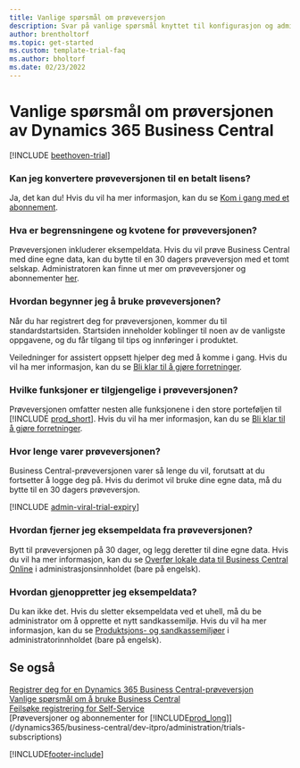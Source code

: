```yaml
---  
title: Vanlige spørsmål om prøveversjon
description: Svar på vanlige spørsmål knyttet til konfigurasjon og administrasjon av Dynamics 365 Business Central-prøveversjon. Finn ut hvordan du løser plattform- og appspesifikke problemer.
author: brentholtorf
ms.topic: get-started
ms.custom: template-trial-faq
ms.author: bholtorf
ms.date: 02/23/2022
---
```


# Vanlige spørsmål om prøversjonen av Dynamics 365 Business Central

[!INCLUDE [beethoven-trial](includes/beethoven-trial.md)]

### Kan jeg konvertere prøveversjonen til en betalt lisens?

Ja, det kan du! Hvis du vil ha mer informasjon, kan du se [Kom i gang med et abonnement](trial-signup.md#get-started-with-a-subscription).  

### Hva er begrensningene og kvotene for prøveversjonen?

Prøveversjonen inkluderer eksempeldata. Hvis du vil prøve Business Central med dine egne data, kan du bytte til en 30 dagers prøveversjon med et tomt selskap. Administratoren kan finne ut mer om prøveversjoner og abonnementer [her](/dynamics365/business-central/dev-itpro/administration/trials-subscriptions).  

### Hvordan begynner jeg å bruke prøveversjonen?

Når du har registrert deg for prøveversjonen, kommer du til standardstartsiden. Startsiden inneholder koblinger til noen av de vanligste oppgavene, og du får tilgang til tips og innføringer i produktet.  

Veiledninger for assistert oppsett hjelper deg med å komme i gang. Hvis du vil ha mer informasjon, kan du se [Bli klar til å gjøre forretninger](ui-get-ready-business.md).  

### Hvilke funksjoner er tilgjengelige i prøveversjonen?

Prøveversjonen omfatter nesten alle funksjonene i den store porteføljen til [!INCLUDE [prod_short](includes/prod_short.md)]. Hvis du vil ha mer informasjon, kan du se [Bli klar til å gjøre forretninger](ui-get-ready-business.md).  

### Hvor lenge varer prøveversjonen?

Business Central-prøveversjonen varer så lenge du vil, forutsatt at du fortsetter å logge deg på. Hvis du derimot vil bruke dine egne data, må du bytte til en 30 dagers prøveversjon.  

[!INCLUDE [admin-viral-trial-expiry](includes/admin-viral-trial-expiry.md)]

### Hvordan fjerner jeg eksempeldata fra prøveversjonen?

Bytt til prøveversjonen på 30 dager, og legg deretter til dine egne data. Hvis du vil ha mer informasjon, kan du se [Overfør lokale data til Business Central Online](/dynamics365/business-central/dev-itpro/administration/migrate-data) i administrasjonsinnholdet (bare på engelsk).  

### Hvordan gjenoppretter jeg eksempeldata?

Du kan ikke det. Hvis du sletter eksempeldata ved et uhell, må du be administrator om å opprette et nytt sandkassemiljø. Hvis du vil ha mer informasjon, kan du se [Produktsjons- og sandkassemiljøer](/dynamics365/business-central/dev-itpro/administration/environment-types) i administratorinnholdet (bare på engelsk).  

## Se også

[Registrer deg for en Dynamics 365 Business Central-prøveversjon](trial-signup.md)  
[Vanlige spørsmål om å bruke Business Central](across-faq.yml)  
[Feilsøke registrering for Self-Service](ui-troubleshoot-self-signup.md)  
[Prøveversjoner og abonnementer for [!INCLUDE[prod_long](includes/prod_long.md)]](/dynamics365/business-central/dev-itpro/administration/trials-subscriptions)  


[!INCLUDE[footer-include](includes/footer-banner.md)]
